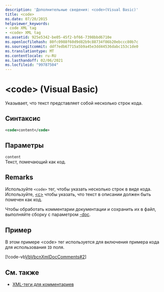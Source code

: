 ```yaml
---
description: 'Дополнительные сведения: <code>(Visual Basic)'
title: <code>
ms.date: 07/20/2015
helpviewer_keywords:
- code XML tag
- <code> XML tag
ms.assetid: 925e5342-be05-45f2-bf66-7398bbd6710e
ms.openlocfilehash: 80fc0988f60d9d82b9c88734f86b20ebccc80b7c
ms.sourcegitcommit: ddf7edb67715a5b9a45e3dd44536dabc153c1de0
ms.translationtype: MT
ms.contentlocale: ru-RU
ms.lasthandoff: 02/06/2021
ms.locfileid: "99787504"
---
```

# <a name="code-visual-basic"></a>\<code> (Visual Basic)

Указывает, что текст представляет собой несколько строк кода.  
  
## <a name="syntax"></a>Синтаксис  
  
```xml  
<code>content</code>  
```  
  
## <a name="parameters"></a>Параметры  

 `content`  
 Текст, помечающий как код.  
  
## <a name="remarks"></a>Remarks  

 Используйте `<code>` тег, чтобы указать несколько строк в виде кода. Используйте, [\<c>](c.md) чтобы указать, что текст в описании должен быть помечен как код.  
  
 Чтобы обработать комментарии документации и сохранить их в файл, выполняйте сборку с параметром [-doc](../../reference/command-line-compiler/doc.md).  
  
## <a name="example"></a>Пример  

 В этом примере \<code> тег используется для включения примера кода для использования `ID` поля.  
  
 [!code-vb[VbVbcnXmlDocComments#2](~/samples/snippets/visualbasic/VS_Snippets_VBCSharp/VbVbcnXmlDocComments/VB/Class1.vb#2)]  
  
## <a name="see-also"></a>См. также

- [XML-теги для комментариев](index.md)
